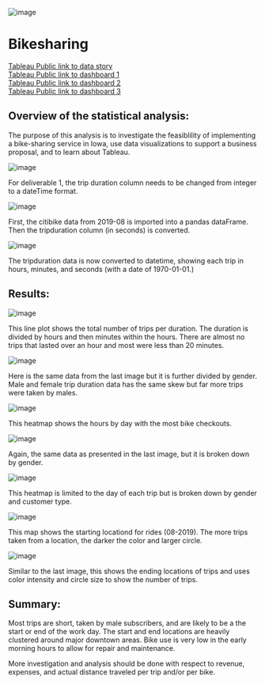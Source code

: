 ![image](https://github.com/Bryan-Corn/14-bikesharing/blob/main/Images/bikeshare01.png)
# Bikesharing 
[Tableau Public link to data story](https://public.tableau.com/app/profile/bryan.corn4415/viz/CitibikeChallenge_16569975494410/Story1)     
     [Tableau Public link to dashboard 1](https://public.tableau.com/app/profile/bryan.corn4415/viz/CitibikeChallenge-Dashboard/Dashboard1?publish=yes)     
          [Tableau Public link to dashboard 2](https://public.tableau.com/app/profile/bryan.corn4415/viz/CitibikeChallenge-Dashboard2/Dashboard2?publish=yes)     
               [Tableau Public link to dashboard 3](https://public.tableau.com/app/profile/bryan.corn4415/viz/CitibikeChallenge-Dashboard3/Dashboard3?publish=yes)


## Overview of the statistical analysis:
The purpose of this analysis is to investigate the feasiblility of implementing a bike-sharing service in Iowa, use data visualizations to support a business proposal, and to learn about Tableau.

        
 ![image](https://github.com/Bryan-Corn/14-bikesharing/blob/main/Images/bikeshare1.png)
 
 For deliverable 1, the trip duration column needs to be changed from integer to a dateTime format.
 
 ![image](https://github.com/Bryan-Corn/14-bikesharing/blob/main/Images/bikeshare2.png)
 
 First, the citibike data from 2019-08 is imported into a pandas dataFrame. Then the tripduration column (in seconds) is converted.
 
 ![image](https://github.com/Bryan-Corn/14-bikesharing/blob/main/Images/bikeshare3.png)
 
 The tripduration data is now converted to datetime, showing each trip in hours, minutes, and seconds (with a date of 1970-01-01.)
 
 
 ## Results:
   
 
 ![image](https://github.com/Bryan-Corn/14-bikesharing/blob/main/Images/bikeshare4.png)
 
 This line plot shows the total number of trips per duration. The duration is divided by hours and then minutes within the hours. There are almost no trips that lasted over an hour and most were less than 20 minutes.
 
 
 ![image](https://github.com/Bryan-Corn/14-bikesharing/blob/main/Images/bikeshare5.png)
 
 Here is the same data from the last image but it is further divided by gender. Male and female trip duration data has the same skew but far more trips were taken by males.
 
 
 ![image](https://github.com/Bryan-Corn/14-bikesharing/blob/main/Images/bikeshare6.png)
 
 This heatmap shows the hours by day with the most bike checkouts.
 
 
 ![image](https://github.com/Bryan-Corn/14-bikesharing/blob/main/Images/bikeshare7.png)
 
 Again, the same data as presented in the last image, but it is broken down by gender.
 
 
 ![image](https://github.com/Bryan-Corn/14-bikesharing/blob/main/Images/bikeshare8.png)
 
 This heatmap is limited to the day of each trip but is broken down by gender and customer type. 
 
 
 ![image](https://github.com/Bryan-Corn/14-bikesharing/blob/main/Images/bikeshare9.png)
 
 This map shows the starting locationd for rides (08-2019). The more trips taken from a location, the darker the color and larger circle.
 
 
 ![image](https://github.com/Bryan-Corn/14-bikesharing/blob/main/Images/bikeshare10.png)
 
 Similar to the last image, this shows the ending locations of trips and uses color intensity and circle size to show the number of trips.
 

## Summary:
Most trips are short, taken by male subscribers, and are likely to be a the start or end of the work day. The start and end locations are heavily clustered around major downtown areas. Bike use is very low in the early morning hours to allow for repair and maintenance. 

More investigation and analysis should be done with respect to revenue, expenses, and actual distance traveled per trip and/or per bike.
        
